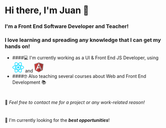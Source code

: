 # Hi there, I'm Juan 👋

### I'm a Front End Software Developer and Teacher!
### I love learning and spreading any knowledge that I can get my hands on!

* ####💻 I'm currently working as a UI & Front End JS Developer, using <img src="icons/react.png" /> and <img src="icons/angular.png" />
* ####🤓 Also teaching several courses about Web and Front End Development 📚

#
💬 _Feel free to contact me for a project or any work-related reason!_ 
#
🔭 I'm currently looking for the ***best opportunities***!
